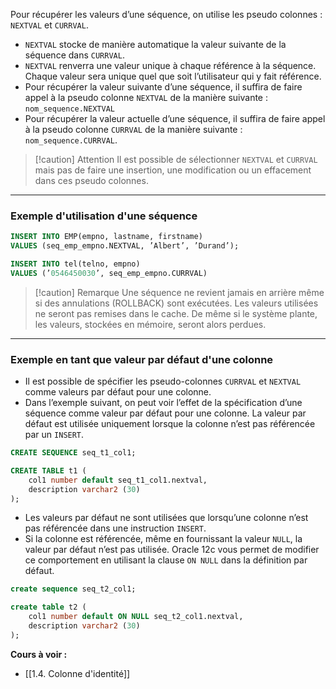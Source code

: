 Pour récupérer les valeurs d’une séquence, on utilise les pseudo colonnes : `NEXTVAL` et `CURRVAL`.

- `NEXTVAL` stocke de manière automatique la valeur suivante de la séquence dans `CURRVAL`.
- `NEXTVAL` renverra une valeur unique à chaque référence à la séquence. Chaque valeur sera unique quel que soit l’utilisateur qui y fait référence.
- Pour récupérer la valeur suivante d’une séquence, il suffira de faire appel à la pseudo colonne `NEXTVAL` de la manière suivante : `nom_sequence.NEXTVAL`
- Pour récupérer la valeur actuelle d’une séquence, il suffira de faire appel à la pseudo colonne `CURRVAL` de la manière suivante : `nom_sequence.CURRVAL`.

>[!caution]  Attention
>Il est possible de sélectionner `NEXTVAL` et `CURRVAL` mais pas de faire une insertion, une modification ou  un effacement dans ces pseudo colonnes.

---
### Exemple d'utilisation d'une séquence 

```SQL
INSERT INTO EMP(empno, lastname, firstname) 
VALUES (seq_emp_empno.NEXTVAL, ’Albert’, ’Durand’); 

INSERT INTO tel(telno, empno) 
VALUES (’0546450030’, seq_emp_empno.CURRVAL)
```

>[!caution] Remarque
>Une séquence ne revient jamais en arrière même si des annulations (ROLLBACK) sont exécutées. Les valeurs utilisées ne seront pas remises dans le cache. De même si le système plante, les valeurs, stockées en mémoire, seront alors perdues.

---
### Exemple en tant que valeur par défaut d'une colonne 

- Il est possible de spécifier les pseudo-colonnes `CURRVAL` et `NEXTVAL` comme valeurs par défaut pour une colonne.
- Dans l’exemple suivant, on peut voir l’effet de la spécification d’une séquence comme valeur par défaut pour une colonne. La valeur par défaut est utilisée uniquement lorsque la colonne n’est pas référencée par un `INSERT`.

```SQL
CREATE SEQUENCE seq_t1_col1; 

CREATE TABLE t1 ( 
	col1 number default seq_t1_col1.nextval, 
	description varchar2 (30) 
);
```

- Les valeurs par défaut ne sont utilisées que lorsqu’une colonne n’est pas référencée dans une instruction `INSERT`.
- Si la colonne est référencée, même en fournissant la valeur `NULL`, la valeur par défaut n’est pas utilisée. Oracle 12c vous permet de modifier ce comportement en utilisant la clause `ON NULL` dans la définition par défaut.

```SQL
create sequence seq_t2_col1; 

create table t2 ( 
	col1 number default ON NULL seq_t2_col1.nextval, 
	description varchar2 (30) 
);
```

**Cours à voir :**
- [[1.4. Colonne d'identité]]
